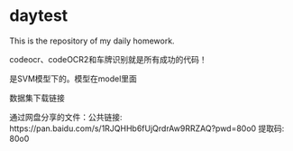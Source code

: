 # daytest
This is the repository of my daily homework.
<p>codeocr、codeOCR2和车牌识别就是所有成功的代码！</p>
<p>是SVM模型下的。模型在model里面</p>
<p>数据集下载链接</p>
<p>通过网盘分享的文件：公共链接: https://pan.baidu.com/s/1RJQHHb6fUjQrdrAw9RRZAQ?pwd=80o0 提取码: 80o0</p>


